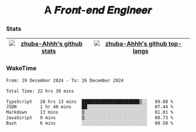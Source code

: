 <h1 align="center">A 𝑭𝒓𝒐𝒏𝒕-𝒆𝒏𝒅 𝑬𝒏𝒈𝒊𝒏𝒆𝒆𝒓</h1>

### Stats

| <a href="https://github.com/zhuba-Ahhh"><img align="center" src="https://github-readme-stats.vercel.app/api?username=zhuba-Ahhh&hide_title=true&hide_border=true&show_icons=trueline_height=21&text_color=000&icon_color=000&bg_color=0,ea6161,ffc64d,fffc4d,52fa5a&theme=graywhite" alt="zhuba-Ahhh's github stats" /> </a> | <a href="https://github.com/zhuba-Ahhh"><img align="center" src="https://github-readme-stats.vercel.app/api/top-langs/?username=zhuba-Ahhh&hide_title=true&hide_border=true&layout=compact&hide_border=true&show_icons=trueline_height=40&text_color=000&icon_color=000&bg_color=0,ea6161,ffc64d,fffc4d,52fa5a&theme=graywhite&langs_count=6" alt="zhuba-Ahhh's github top-langs"/> </a> |
| ------------- | ------------- |

### WakeTime

<!--START_SECTION:waka-->

```txt
From: 19 December 2024 - To: 26 December 2024

Total Time: 22 hrs 30 mins

TypeScript   20 hrs 13 mins  ██████████████████████▒░░   89.88 %
JSON         1 hr 40 mins    ██░░░░░░░░░░░░░░░░░░░░░░░   07.44 %
Markdown     13 mins         ▒░░░░░░░░░░░░░░░░░░░░░░░░   01.01 %
JavaScript   9 mins          ▒░░░░░░░░░░░░░░░░░░░░░░░░   00.73 %
Bash         6 mins          ░░░░░░░░░░░░░░░░░░░░░░░░░   00.50 %
```

<!--END_SECTION:waka-->
